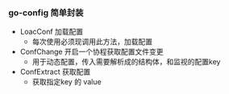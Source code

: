 ### go-config 简单封装

* LoacConf 加载配置
    * 每次使用必须现调用此方法，加载配置
* ConfChange 开启一个协程获取配置文件变更
    * 用于动态配置，传入需要解析成的结构体，和监视的配置key
* ConfExtract 获取配置 
    * 获取指定key 的 value
